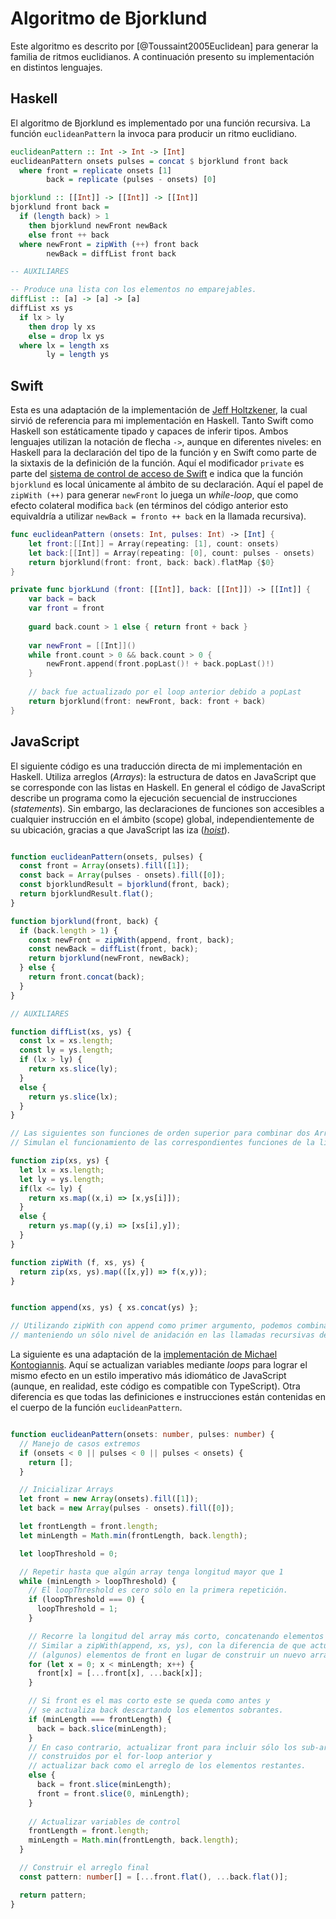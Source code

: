 # Algoritmo de Bjorklund

Este algoritmo es descrito por [@Toussaint2005Euclidean] para generar la familia 
de ritmos euclidianos. 
A continuación presento su implementación en distintos lenguajes.

## Haskell

El algoritmo de Bjorklund es implementado por una función recursiva. La función `euclideanPattern` la invoca para
producir un ritmo euclidiano.

```haskell
euclideanPattern :: Int -> Int -> [Int]
euclideanPattern onsets pulses = concat $ bjorklund front back
  where front = replicate onsets [1]
        back = replicate (pulses - onsets) [0]

bjorklund :: [[Int]] -> [[Int]] -> [[Int]]
bjorklund front back =
  if (length back) > 1
    then bjorklund newFront newBack
    else front ++ back
  where newFront = zipWith (++) front back
        newBack = diffList front back

-- AUXILIARES

-- Produce una lista con los elementos no emparejables.
diffList :: [a] -> [a] -> [a]
diffList xs ys
  if lx > ly 
    then drop ly xs
    else = drop lx ys
  where lx = length xs
        ly = length ys

```

## Swift

Esta es una adaptación de la implementación de [Jeff Holtzkener](https://medium.com/code-music-noise/euclidean-rhythms-391d879494df), la cual sirvió de referencia para mi implementación en Haskell.
Tanto Swift como Haskell son estáticamente tipado y capaces de inferir tipos. Ambos lenguajes utilizan la notación de flecha `->`, aunque en diferentes niveles: 
en Haskell para la declaración del tipo de la función y en Swift como parte de la sixtaxis de la definición de la función.
Aquí el modificador `private` es parte del [sistema de control de acceso de Swift](https://docs.swift.org/swift-book/documentation/the-swift-programming-language/accesscontrol/#Function-Types)
e indica que la función `bjorklund` es local únicamente al ámbito de su declaración. Aquí el papel de `zipWith (++)` para generar `newFront` lo juega un _while-loop_, que como efecto colateral
modifica `back` (en términos del código anterior esto equivaldría a utilizar `newBack = fronto ++ back` en la llamada recursiva).

```swift
func euclideanPattern (onsets: Int, pulses: Int) -> [Int] {
    let front:[[Int]] = Array(repeating: [1], count: onsets)
    let back:[[Int]] = Array(repeating: [0], count: pulses - onsets)
    return bjorklund(front: front, back: back).flatMap {$0}
}

private func bjorkLund (front: [[Int]], back: [[Int]]) -> [[Int]] {
    var back = back
    var front = front
    
    guard back.count > 1 else { return front + back }
    
    var newFront = [[Int]]()
    while front.count > 0 && back.count > 0 {
        newFront.append(front.popLast()! + back.popLast()!)
    }
    
    // back fue actualizado por el loop anterior debido a popLast
    return bjorklund(front: newFront, back: front + back)
}
```

## JavaScript

El siguiente código es una traducción directa de mi implementación en Haskell. Utiliza arreglos (_Arrays_): la estructura de datos en JavaScript que se corresponde con las listas en Haskell.
En general el código de JavaScript describe un programa como la ejecución secuencial de instrucciones (_statements_). Sin embargo, las declaraciones de funciones 
son accesibles a cualquier instrucción en el ámbito (scope) global, independientemente de su ubicación, gracias a que JavaScript las iza ([_hoist_](https://developer.mozilla.org/en-US/docs/Web/JavaScript/Guide/Functions#calling_functions)).

```javascript

function euclideanPattern(onsets, pulses) {
  const front = Array(onsets).fill([1]);
  const back = Array(pulses - onsets).fill([0]);
  const bjorklundResult = bjorklund(front, back);
  return bjorklundResult.flat();
}

function bjorklund(front, back) {
  if (back.length > 1) {
    const newFront = zipWith(append, front, back); 
    const newBack = diffList(front, back);
    return bjorklund(newFront, newBack);
  } else {
    return front.concat(back);
  }
}

// AUXILIARES

function diffList(xs, ys) {
  const lx = xs.length;
  const ly = ys.length;
  if (lx > ly) {
    return xs.slice(ly);
  } 
  else {
    return ys.slice(lx);
  }
}

// Las siguientes son funciones de orden superior para combinar dos Arrays.
// Simulan el funcionamiento de las correspondientes funciones de la librería estándar de Haskell.

function zip(xs, ys) {
  let lx = xs.length;
  let ly = ys.length;
  if(lx <= ly) {
    return xs.map((x,i) => [x,ys[i]]);
  }
  else {
    return ys.map((y,i) => [xs[i],y]);
  }
}

function zipWith (f, xs, ys) {
  return zip(xs, ys).map(([x,y]) => f(x,y)); 
}


function append(xs, ys) { xs.concat(ys) };

// Utilizando zipWith con append como primer argumento, podemos combinar las listas
// manteniendo un sólo nivel de anidación en las llamadas recursivas de bjorklund.


```

La siguiente es una adaptación de la [implementación de Michael Kontogiannis](https://github.com/mkontogiannis/euclidean-rhythms). 
Aquí se actualizan variables mediante _loops_ para lograr el mismo efecto en un estilo imperativo más idiomático de JavaScript (aunque, en realidad, este 
código es compatible con TypeScript). Otra diferencia es que todas las definiciones e instrucciones están contenidas en el cuerpo de la función `euclideanPattern`. 

```typescript

function euclideanPattern(onsets: number, pulses: number) {
  // Manejo de casos extremos
  if (onsets < 0 || pulses < 0 || pulses < onsets) {
    return [];
  }

  // Inicializar Arrays 
  let front = new Array(onsets).fill([1]);
  let back = new Array(pulses - onsets).fill([0]);

  let frontLength = front.length;
  let minLength = Math.min(frontLength, back.length);

  let loopThreshold = 0;

  // Repetir hasta que algún array tenga longitud mayor que 1
  while (minLength > loopThreshold) {
    // El loopThreshold es cero sólo en la primera repetición.
    if (loopThreshold === 0) {
      loopThreshold = 1;
    }

    // Recorre la longitud del array más corto, concatenando elementos de ambos.
    // Similar a zipWith(append, xs, ys), con la diferencia de que actualiza 
    // (algunos) elementos de front en lugar de construir un nuevo array. 
    for (let x = 0; x < minLength; x++) {
      front[x] = [...front[x], ...back[x]];
    }

    // Si front es el mas corto este se queda como antes y
    // se actualiza back descartando los elementos sobrantes.
    if (minLength === frontLength) {
      back = back.slice(minLength);
    }
    // En caso contrario, actualizar front para incluir sólo los sub-arreglos 
    // construidos por el for-loop anterior y
    // actualizar back como el arreglo de los elementos restantes. 
    else {
      back = front.slice(minLength);
      front = front.slice(0, minLength);
    }
    
    // Actualizar variables de control
    frontLength = front.length;
    minLength = Math.min(frontLength, back.length);
  }

  // Construir el arreglo final 
  const pattern: number[] = [...front.flat(), ...back.flat()];

  return pattern;
}
```
